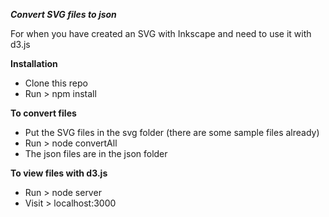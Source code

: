 ***Convert SVG files to json***

For when you have created an SVG with Inkscape and need to use it with d3.js

**Installation**

- Clone this repo
- Run > npm install

**To convert files**

- Put the SVG files in the svg folder (there are some sample files already)
- Run > node convertAll
- The json files are in the json folder

**To view files with d3.js**

- Run > node server
- Visit > localhost:3000
